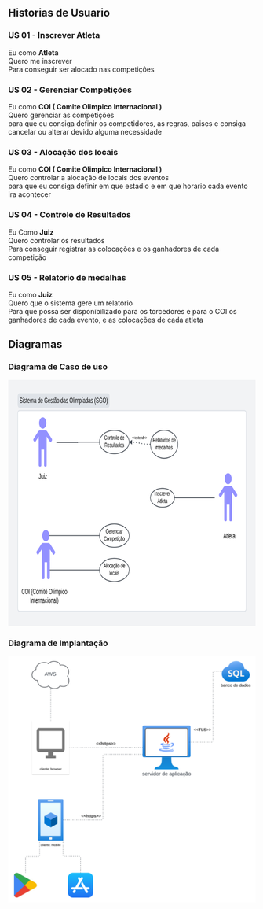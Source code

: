 ## Historias de Usuario 

### US 01 - Inscrever Atleta 
Eu como **Atleta** \
Quero me inscrever \
Para conseguir ser alocado nas competiçôes 

### US 02 - Gerenciar Competições 
Eu como **COI ( Comite Olimpico Internacional )** \
Quero gerenciar as competições \
para que eu consiga definir os competidores, as regras, paises e consiga cancelar ou alterar devido alguma necessidade  

### US 03 - Alocação dos locais 
Eu como **COI ( Comite Olimpico Internacional )** \
Quero controlar a alocação de locais dos eventos \
para que eu consiga definir em que estadio e em que horario cada evento ira acontecer 

### US 04 - Controle de Resultados 
Eu Como **Juiz** \
Quero controlar os resultados \
Para conseguir registrar as colocações e os ganhadores de cada competição 

### US 05 - Relatorio de medalhas
Eu como **Juiz** \
Quero que o sistema gere um relatorio \
Para que possa ser disponibilizado para os torcedores e para o COI os ganhadores de cada evento, e as colocações de cada atleta 

## Diagramas

### Diagrama de Caso de uso
<img width="100%" height="500px" src="./imagens/diagrama-de-caso-de-uso.svg"/>


### Diagrama de Implantação
<img width="100%" height="500px" src="./imagens/diagrama-de-implantacao.svg"/>

